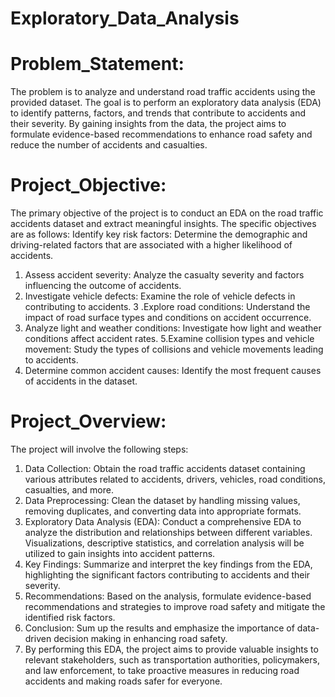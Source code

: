 # Exploratory_Data_Analysis
# Problem_Statement:

The problem is to analyze and understand road traffic accidents using the
provided dataset. The goal is to perform an exploratory data analysis (EDA) to identify patterns,
factors, and trends that contribute to accidents and their severity. By gaining insights from the
data, the project aims to formulate evidence-based recommendations to enhance road safety and
reduce the number of accidents and casualties.

# Project_Objective:

The primary objective of the project is to conduct an EDA on the road traffic accidents dataset
and extract meaningful insights. The specific objectives are as follows:
Identify key risk factors: Determine the demographic and driving-related factors that are
associated with a higher likelihood of accidents.
1. Assess accident severity: Analyze the casualty severity and factors influencing the outcome of
accidents.
2. Investigate vehicle defects: Examine the role of vehicle defects in contributing to accidents.
3 .Explore road conditions: Understand the impact of road surface types and conditions on
accident occurrence.
4. Analyze light and weather conditions: Investigate how light and weather conditions affect
accident rates.
5.Examine collision types and vehicle movement: Study the types of collisions and vehicle
movements leading to accidents.
6. Determine common accident causes: Identify the most frequent causes of accidents in the
dataset.


# Project_Overview:
The project will involve the following steps:

1. Data Collection: Obtain the road traffic accidents dataset containing various attributes related
to accidents, drivers, vehicles, road conditions, casualties, and more.
2. Data Preprocessing: Clean the dataset by handling missing values, removing duplicates, and
converting data into appropriate formats.
3. Exploratory Data Analysis (EDA): Conduct a comprehensive EDA to analyze the distribution
and relationships between different variables. Visualizations, descriptive statistics, and
correlation analysis will be utilized to gain insights into accident patterns.
4. Key Findings: Summarize and interpret the key findings from the EDA, highlighting the
significant factors contributing to accidents and their severity.
5. Recommendations: Based on the analysis, formulate evidence-based recommendations and
strategies to improve road safety and mitigate the identified risk factors.
6. Conclusion: Sum up the results and emphasize the importance of data-driven decision making in enhancing road safety.
7. By performing this EDA, the project aims to provide valuable insights to relevant
stakeholders, such as transportation authorities, policymakers, and law enforcement, to take
proactive measures in reducing road accidents and making roads safer for everyone.

